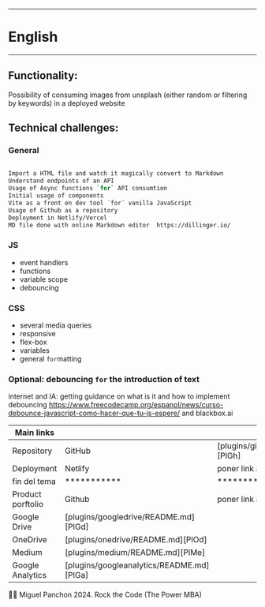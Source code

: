********
# English
********

## Functionality:
Possibility of consuming images from unsplash (either random or filtering by keywords) in a deployed website


## Technical challenges:
### General
```sh

Import a HTML file and watch it magically convert to Markdown
Understand endpoints of an API
Usage of Async functions `for` API consumtion
Initial usage of components
Vite as a front en dev tool ´for´ vanilla JavaScript
Usage of Github as a repository
Deployment in Netlify/Vercel
MD file done with online Markdown editor  https://dillinger.io/ 
```


### JS
- event handlers
- functions
- variable scope
- debouncing


### CSS
- several media queries
- responsive
- flex-box
- variables
- general `for`matting

### Optional: debouncing `for` the introduction of text

internet and IA: getting guidance on what is it and how to implement debouncing
https://www.freecodecamp.org/espanol/news/curso-debounce-javascript-como-hacer-que-tu-js-espere/
and blackbox.ai


| Main links | ||
| ------ | ------ |----------|
| Repository | GitHub | [plugins/github/README.md][PlGh] |
| Deployment | Netlify | poner link aqui |
|fin del tema | ***********| *******************
| Product porftolio | Github | poner link aqui |
| Google Drive | [plugins/googledrive/README.md][PlGd] |
| OneDrive | [plugins/onedrive/README.md][PlOd] |
| Medium | [plugins/medium/README.md][PlMe] |
| Google Analytics | [plugins/googleanalytics/README.md][PlGa] |


👨‍💻 Miguel Panchon 2024. Rock the Code (The Power MBA)
